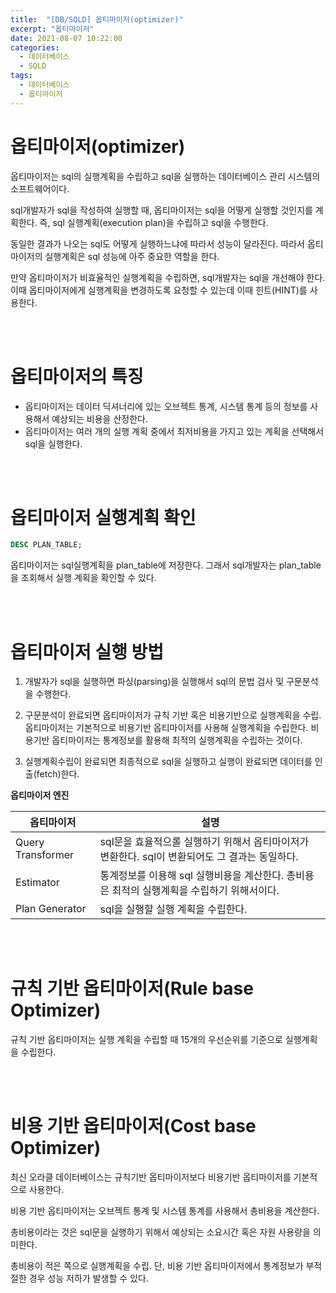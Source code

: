 ```yaml
---
title:  "[DB/SQLD] 옵티마이저(optimizer)"
excerpt: "옵티마이저"
date: 2021-08-07 10:22:00
categories:
  - 데이터베이스
  - SQLD 
tags:
  - 데이터베이스
  - 옵티마이저
---
```


# 옵티마이저(optimizer)

옵티마이저는 sql의 실행계획을 수립하고 sql을 실행하는 데이터베이스 관리 시스템의 소프트웨어이다.

 sql개발자가 sql을 작성하여 실행할 때, 옵티마이저는 sql을 어떻게 실행할 것인지를 계획한다. 즉, sql 실행계획(execution plan)을 수립하고 sql을 수행한다.

 동일한 결과가 나오는 sql도 어떻게 실행하느냐에 따라서 성능이 달라진다.
 따라서 옵티마이저의 실행계획은 sql 성능에 아주 중요한 역할을 한다.
 
 만약 옵티마이저가 비효율적인 실행계획을 수립하면, sql개발자는 sql을 개선해야 한다. 이때 옵티마이저에게 실행계획을 변경하도록 요청할 수 있는데 이때 힌트(HINT)를 사용한다.

<br>
<br>

 # 옵티마이저의 특징

 - 옵티마이저는 데이터 딕셔너리에 있는 오브젝트 통계, 시스템 통계 등의 정보를 사용해서 예상되는 비용을 산정한다.
 - 옵티마이저는 여러 개의 실행 계획 중에서 최저비용을 가지고 있는 계획을 선택해서 sql을 실행한다.

<br>
<br>

# 옵티마이저 실행계획 확인

```sql
DESC PLAN_TABLE;
```

옵티마이저는 sql실행계획을 plan_table에 저장한다.
그래서 sql개발자는 plan_table을 조회해서 실행 계획을 확인할 수 있다.

<br>
<br>

# 옵티마이저 실행 방법

1. 개발자가 sql을 실행하면 파싱(parsing)을 실행해서 sql의 문법 검사 및 구문분석을 수행한다.

2. 구문분석이 완료되면 옵티마이저가 규칙 기반 혹은 비용기반으로 실행계획을 수립.
옵티마이저는 기본적으로 비용기반 옵티마이저를 사용해 실행계획을 수립한다. 비용기반 옵티마이저는 통계정보를 활용해 최적의 실행계획을 수립하는 것이다.

3. 실행계획수립이 완료되면 최종적으로 sql을 실행하고 실행이 완료되면 데이터를 인출(fetch)한다.

**옵티마이저 엔진**

|옵티마이저|설명|
|---|------|
|Query Transformer|sql문을 효율적으롤 실행하기 위해서 옵티마이저가 변환한다. sql이 변환되어도 그 결과는 동일하다.|
|Estimator|통계정보를 이용해 sql 실행비용을 계산한다. 총비용은 최적의 실행계획을 수립하기 위해서이다.|
|Plan Generator|sql을 실행할 실행 계획을 수립한다.|

<br>
<br>

# 규칙 기반 옵티마이저(Rule base Optimizer)

규칙 기반 옵티마이저는 실행 계획을 수립할 때 15개의 우선순위를 기준으로 실행계획을 수립한다.

<br>
<br>

# 비용 기반 옵티마이저(Cost base Optimizer)

최신 오라클 데이터베이스는 규칙기반 옵티마이저보다 비용기반 옵티마이저를 기본적으로 사용한다.

비용 기반 옵티마이저는 오브젝트 통계 및 시스템 통계를 사용해서 총비용을 계산한다.

총비용이라는 것은 sql문을 실행하기 위해서 예상되는 소요시간 혹은 자원 사용량을 의미한다.

총비용이 적은 쪽으로 실행계획을 수립. 단, 비용 기반 옵티마이저에서 통계정보가 부적절한 경우 성능 저하가 발생할 수 있다.
